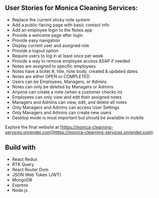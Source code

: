 ## User Stories for Monica Cleaning Services:

- Replace the current sticky note system
- Add a public-facing page with basic contact info
- Add an employee login to the Notes app
- Provide a welcome page after login
- Provide easy navigation
- Display current user and assigned role
- Provide a logout option
- Require users to log in at least once per week
- Provide a way to remove employee access ASAP if needed
- Notes are assigned to specific employees
- Notes have a ticket #, title, note body, created & updated dates
- Notes are either OPEN or COMPLETED
- Users can be Employees, Managers, or Admins
- Notes can only be deleted by Managers or Admins
- Anyone can create a note (when a customer checks in)
- Employees can only view and edit their assigned notes
- Managers and Admins can view, edit, and delete all notes
- Only Managers and Admins can access User Settings
- Only Managers and Admins can create new users
- Desktop mode is most important but should be available in mobile

Explore the final website at [https://monica-clearning-services.onrender.com](https://monica-clearning-services.onrender.com).

## Build with
- React Redux 
- RTK Query
- React Router Dom
- JSON Web Token (JWT)
- MongoDB
- Express
- Node.js
